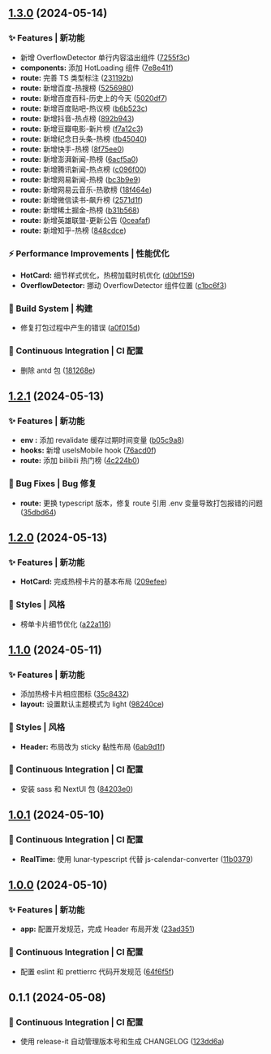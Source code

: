 

## [1.3.0](https://github.com/baiwumm/next-daily-hot/compare/1.2.1...1.3.0) (2024-05-14)


### ✨ Features | 新功能

* 新增 OverflowDetector 单行内容溢出组件 ([7255f3c](https://github.com/baiwumm/next-daily-hot/commit/7255f3c889918367fd1852faa394a3db8be904c0))
* **components:** 添加 HotLoading 组件 ([7e8e41f](https://github.com/baiwumm/next-daily-hot/commit/7e8e41fdeb40d60b6eef812e5d6df4457ac9679b))
* **route:** 完善 TS 类型标注 ([231192b](https://github.com/baiwumm/next-daily-hot/commit/231192b69ff5989930552326d1149d2d93fa1a12))
* **route:** 新增百度-热搜榜 ([5256980](https://github.com/baiwumm/next-daily-hot/commit/525698049fc58a067a3fba48a4ce74badcc861cb))
* **route:** 新增百度百科-历史上的今天 ([5020df7](https://github.com/baiwumm/next-daily-hot/commit/5020df7045f6d7c4d7791b502e65ee6c5962aa46))
* **route:** 新增百度贴吧-热议榜 ([b6b523c](https://github.com/baiwumm/next-daily-hot/commit/b6b523ced007051ec1619bb4255a2edf09765275))
* **route:** 新增抖音-热点榜 ([892b943](https://github.com/baiwumm/next-daily-hot/commit/892b943d663cf6b96a0fd1bda00bc979fae51d07))
* **route:** 新增豆瓣电影-新片榜 ([f7a12c3](https://github.com/baiwumm/next-daily-hot/commit/f7a12c30eb4002c978e199781c5bdd4779dda02c))
* **route:** 新增纪念日头条-热榜 ([fb45040](https://github.com/baiwumm/next-daily-hot/commit/fb45040c88572402fde61c11274fc5d1cf2773e6))
* **route:** 新增快手-热榜 ([8f75ee0](https://github.com/baiwumm/next-daily-hot/commit/8f75ee02bd5c9278ed12ef2ec5dd72b06aee300f))
* **route:** 新增澎湃新闻-热榜 ([6acf5a0](https://github.com/baiwumm/next-daily-hot/commit/6acf5a0fbabf83977af80dfdccec289ce8831874))
* **route:** 新增腾讯新闻-热点榜 ([c096f00](https://github.com/baiwumm/next-daily-hot/commit/c096f005874de7283c88dc323487cef39b804320))
* **route:** 新增网易新闻-热榜 ([bc3b9e9](https://github.com/baiwumm/next-daily-hot/commit/bc3b9e9eb0c197fea89cfaa26189e7096cfa9f56))
* **route:** 新增网易云音乐-热歌榜 ([18f464e](https://github.com/baiwumm/next-daily-hot/commit/18f464efbdedf8627d4cbeb472f4cb159ec39513))
* **route:** 新增微信读书-飙升榜 ([2571d1f](https://github.com/baiwumm/next-daily-hot/commit/2571d1fe19b28169b8fc83f9f8908ff8729cdcd2))
* **route:** 新增稀土掘金-热榜 ([b31b568](https://github.com/baiwumm/next-daily-hot/commit/b31b568d43a815d8e5e7606a6b0f1cdc9fafc038))
* **route:** 新增英雄联盟-更新公告 ([0ceafaf](https://github.com/baiwumm/next-daily-hot/commit/0ceafafbd647874f4987651bb38ea8ea874e9d10))
* **route:** 新增知乎-热榜 ([848cdce](https://github.com/baiwumm/next-daily-hot/commit/848cdce5f3208b50adaf6d9d84b040fe7c8a6d84))


### ⚡ Performance Improvements | 性能优化

* **HotCard:** 细节样式优化，热榜加载时机优化 ([d0bf159](https://github.com/baiwumm/next-daily-hot/commit/d0bf1598f9da0ad31a1890bfae0669de78f7f41f))
* **OverflowDetector:** 挪动 OverflowDetector 组件位置 ([c1bc6f3](https://github.com/baiwumm/next-daily-hot/commit/c1bc6f38e2bceba83b3b20e23071e4d042b2a348))


### 👷‍ Build System | 构建

* 修复打包过程中产生的错误 ([a0f015d](https://github.com/baiwumm/next-daily-hot/commit/a0f015d2c427dfe9347d1c9645baf380e0c0d926))


### 🔧 Continuous Integration | CI 配置

* 删除 antd 包 ([181268e](https://github.com/baiwumm/next-daily-hot/commit/181268eae6b91b021f7bf89314c5de702e3830a9))

## [1.2.1](https://github.com/baiwumm/next-daily-hot/compare/1.2.0...1.2.1) (2024-05-13)


### ✨ Features | 新功能

* **env :** 添加 revalidate 缓存过期时间变量 ([b05c9a8](https://github.com/baiwumm/next-daily-hot/commit/b05c9a8ef427452229ef4a14e41f87e2682c23c4))
* **hooks:** 新增 useIsMobile hook ([76acd0f](https://github.com/baiwumm/next-daily-hot/commit/76acd0fcb9ad159fce6368852f041a842da00cb1))
* **route:** 添加 bilibili 热门榜 ([4c224b0](https://github.com/baiwumm/next-daily-hot/commit/4c224b03289d8391e773b9c21b5cdd01720c039b))


### 🐛 Bug Fixes | Bug 修复

* **route:** 更换 typescript 版本，修复 route 引用 .env 变量导致打包报错的问题 ([35dbd64](https://github.com/baiwumm/next-daily-hot/commit/35dbd64fdb473e7fb20be495f6b3b1bc38affe18))

## [1.2.0](https://github.com/baiwumm/next-daily-hot/compare/1.1.0...1.2.0) (2024-05-13)


### ✨ Features | 新功能

* **HotCard:** 完成热榜卡片的基本布局 ([209efee](https://github.com/baiwumm/next-daily-hot/commit/209efee4a1b3cb4f0afd0265961fb2a2739baad1))


### 💄 Styles | 风格

* 榜单卡片细节优化 ([a22a116](https://github.com/baiwumm/next-daily-hot/commit/a22a1165f6e0af8aa09f11b484c17d74805547f8))

## [1.1.0](https://github.com/baiwumm/next-daily-hot/compare/1.0.1...1.1.0) (2024-05-11)


### ✨ Features | 新功能

* 添加热榜卡片相应图标 ([35c8432](https://github.com/baiwumm/next-daily-hot/commit/35c84329b951974ee59fcfad018c7439245b3a7c))
* **layout:** 设置默认主题模式为 light ([98240ce](https://github.com/baiwumm/next-daily-hot/commit/98240ce5b0630a6a20711849e063fc0585d6802f))


### 💄 Styles | 风格

* **Header:** 布局改为 sticky 黏性布局 ([6ab9d1f](https://github.com/baiwumm/next-daily-hot/commit/6ab9d1fea6bc45bafd38d7b3dc040e8989569361))


### 🔧 Continuous Integration | CI 配置

* 安装 sass 和 NextUI 包 ([84203e0](https://github.com/baiwumm/next-daily-hot/commit/84203e0f07ae8e8f54fb4769b37661413826bc1e))

## [1.0.1](https://github.com/baiwumm/next-daily-hot/compare/1.0.0...1.0.1) (2024-05-10)


### 🔧 Continuous Integration | CI 配置

* **RealTime:** 使用 lunar-typescript 代替 js-calendar-converter ([11b0379](https://github.com/baiwumm/next-daily-hot/commit/11b0379c76afc9782fc8fedbde4de4dc03cbc086))

## [1.0.0](https://github.com/baiwumm/next-daily-hot/compare/0.1.1...1.0.0) (2024-05-10)


### ✨ Features | 新功能

* **app:** 配置开发规范，完成 Header 布局开发 ([23ad351](https://github.com/baiwumm/next-daily-hot/commit/23ad351c46327bdb8508e30df656909fb55d85b8))


### 🔧 Continuous Integration | CI 配置

* 配置 eslint 和 prettierrc 代码开发规范 ([64f6f5f](https://github.com/baiwumm/next-daily-hot/commit/64f6f5f2757b6f33344ad9bd371cffca8a22ce3d))

## 0.1.1 (2024-05-08)


### 🔧 Continuous Integration | CI 配置

* 使用 release-it 自动管理版本号和生成 CHANGELOG ([123dd6a](https://github.com/baiwumm/next-daily-hot/commit/123dd6abe5ef5ea252e7018347214ee596ae0f75))
